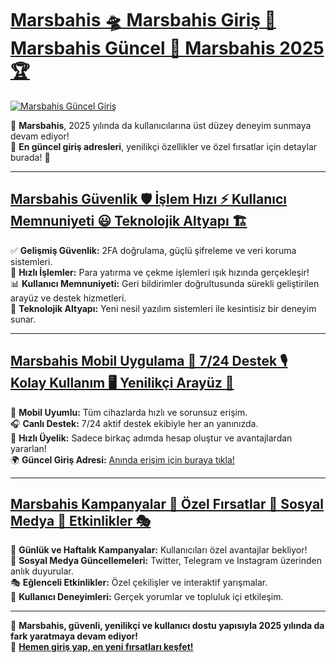 # [Marsbahis 🛸 Marsbahis Giriş 🚀 Marsbahis Güncel 🔗 Marsbahis 2025 🏆](https://www.betgiris.site)

[![Marsbahis Güncel Giriş](https://i.ibb.co/w1PpYT5/Marsbahis-TANITIM.jpg)](https://www.betgiris.site)

🌟 **Marsbahis**, 2025 yılında da kullanıcılarına üst düzey deneyim sunmaya devam ediyor!  
🔗 **En güncel giriş adresleri**, yenilikçi özellikler ve özel fırsatlar için detaylar burada! 🎯  

---

## [Marsbahis Güvenlik 🛡️ İşlem Hızı ⚡ Kullanıcı Memnuniyeti 😃 Teknolojik Altyapı 🏗️](https://www.betgiris.site)

✅ **Gelişmiş Güvenlik:** 2FA doğrulama, güçlü şifreleme ve veri koruma sistemleri.  
💸 **Hızlı İşlemler:** Para yatırma ve çekme işlemleri ışık hızında gerçekleşir!  
📊 **Kullanıcı Memnuniyeti:** Geri bildirimler doğrultusunda sürekli geliştirilen arayüz ve destek hizmetleri.  
🚀 **Teknolojik Altyapı:** Yeni nesil yazılım sistemleri ile kesintisiz bir deneyim sunar.

---

## [Marsbahis Mobil Uygulama 📱 7/24 Destek 🎙️ Kolay Kullanım 🖥️ Yenilikçi Arayüz 🎨](https://www.betgiris.site)

📲 **Mobil Uyumlu:** Tüm cihazlarda hızlı ve sorunsuz erişim.  
🎧 **Canlı Destek:** 7/24 aktif destek ekibiyle her an yanınızda.  
📝 **Hızlı Üyelik:** Sadece birkaç adımda hesap oluştur ve avantajlardan yararlan!  
🌍 **Güncel Giriş Adresi:** [Anında erişim için buraya tıkla!](https://www.betgiris.site)

---

## [Marsbahis Kampanyalar 🎁 Özel Fırsatlar 💎 Sosyal Medya 📡 Etkinlikler 🎭](https://www.betgiris.site)

🎁 **Günlük ve Haftalık Kampanyalar:** Kullanıcıları özel avantajlar bekliyor!  
📡 **Sosyal Medya Güncellemeleri:** Twitter, Telegram ve Instagram üzerinden anlık duyurular.  
🎭 **Eğlenceli Etkinlikler:** Özel çekilişler ve interaktif yarışmalar.  
💬 **Kullanıcı Deneyimleri:** Gerçek yorumlar ve topluluk içi etkileşim.

---

🌟 **Marsbahis, güvenli, yenilikçi ve kullanıcı dostu yapısıyla 2025 yılında da fark yaratmaya devam ediyor!**  
🎯 **[Hemen giriş yap, en yeni fırsatları keşfet!](https://www.betgiris.site)**  
